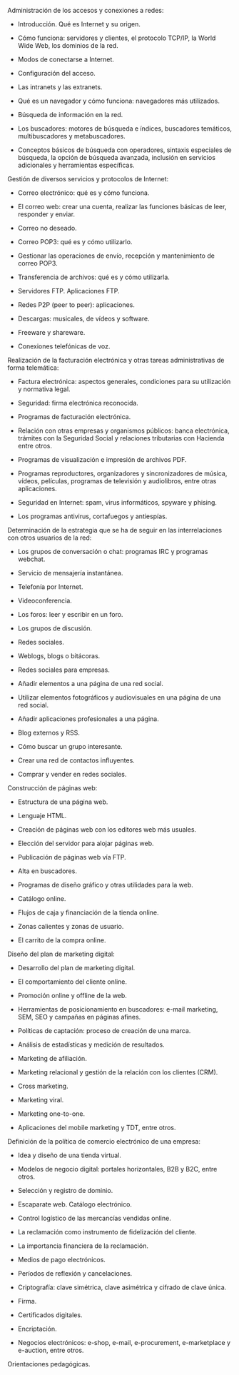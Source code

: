 Administración de los accesos y conexiones a redes:

- Introducción. Qué es Internet y su origen.

- Cómo funciona: servidores y clientes, el protocolo TCP/IP, la World Wide Web, los dominios de la red.

- Modos de conectarse a Internet.

- Configuración del acceso.

- Las intranets y las extranets.

- Qué es un navegador y cómo funciona: navegadores más utilizados.

- Búsqueda de información en la red.

- Los buscadores: motores de búsqueda e índices, buscadores temáticos, multibuscadores y metabuscadores.

- Conceptos básicos de búsqueda con operadores, sintaxis especiales de búsqueda, la opción de búsqueda avanzada, inclusión en servicios adicionales y herramientas específicas.

Gestión de diversos servicios y protocolos de Internet:

- Correo electrónico: qué es y cómo funciona.

- El correo web: crear una cuenta, realizar las funciones básicas de leer, responder y enviar.

- Correo no deseado.

- Correo POP3: qué es y cómo utilizarlo.

- Gestionar las operaciones de envío, recepción y mantenimiento de correo POP3.

- Transferencia de archivos: qué es y cómo utilizarla.

- Servidores FTP. Aplicaciones FTP.

- Redes P2P (peer to peer): aplicaciones.

- Descargas: musicales, de vídeos y software.

- Freeware y shareware.

- Conexiones telefónicas de voz.

Realización de la facturación electrónica y otras tareas administrativas de forma telemática:

- Factura electrónica: aspectos generales, condiciones para su utilización y normativa legal.

- Seguridad: firma electrónica reconocida.

- Programas de facturación electrónica.

- Relación con otras empresas y organismos públicos: banca electrónica, trámites con la Seguridad Social y relaciones tributarias con Hacienda entre otros.

- Programas de visualización e impresión de archivos PDF.

- Programas reproductores, organizadores y sincronizadores de música, vídeos, películas, programas de televisión y audiolibros, entre otras aplicaciones.

- Seguridad en Internet: spam, virus informáticos, spyware y phising.

- Los programas antivirus, cortafuegos y antiespías.

Determinación de la estrategia que se ha de seguir en las interrelaciones con otros usuarios de la red:

- Los grupos de conversación o chat: programas IRC y programas webchat.

- Servicio de mensajería instantánea.

- Telefonía por Internet.

- Videoconferencia.

- Los foros: leer y escribir en un foro.

- Los grupos de discusión.

- Redes sociales.

- Weblogs, blogs o bitácoras.

- Redes sociales para empresas.

- Añadir elementos a una página de una red social.

- Utilizar elementos fotográficos y audiovisuales en una página de una red social.

- Añadir aplicaciones profesionales a una página.

- Blog externos y RSS.

- Cómo buscar un grupo interesante.

- Crear una red de contactos influyentes.

- Comprar y vender en redes sociales.

Construcción de páginas web:

- Estructura de una página web.

- Lenguaje HTML.

- Creación de páginas web con los editores web más usuales.

- Elección del servidor para alojar páginas web.

- Publicación de páginas web vía FTP.

- Alta en buscadores.

- Programas de diseño gráfico y otras utilidades para la web.

- Catálogo online.

- Flujos de caja y financiación de la tienda online.

- Zonas calientes y zonas de usuario.

- El carrito de la compra online.

Diseño del plan de marketing digital:

- Desarrollo del plan de marketing digital.

- El comportamiento del cliente online.

- Promoción online y offline de la web.

- Herramientas de posicionamiento en buscadores: e-mail marketing, SEM, SEO y campañas en páginas afines.

- Políticas de captación: proceso de creación de una marca.

- Análisis de estadísticas y medición de resultados.

- Marketing de afiliación.

- Marketing relacional y gestión de la relación con los clientes (CRM).

- Cross marketing.

- Marketing viral.

- Marketing one-to-one.

- Aplicaciones del mobile marketing y TDT, entre otros.

Definición de la política de comercio electrónico de una empresa:

- Idea y diseño de una tienda virtual.

- Modelos de negocio digital: portales horizontales, B2B y B2C, entre otros.

- Selección y registro de dominio.

- Escaparate web. Catálogo electrónico.

- Control logístico de las mercancías vendidas online.

- La reclamación como instrumento de fidelización del cliente.

- La importancia financiera de la reclamación.

- Medios de pago electrónicos.

- Períodos de reflexión y cancelaciones.

- Criptografía: clave simétrica, clave asimétrica y cifrado de clave única.

- Firma.

- Certificados digitales.

- Encriptación.

- Negocios electrónicos: e-shop, e-mail, e-procurement, e-marketplace y e-auction, entre otros.

Orientaciones pedagógicas.

